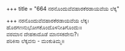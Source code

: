 +++
title = "664 ನರನೊಂದುವೆವಹಾರಕೆರಡಾಯವೆಯ ಲೆಕ್ಕ"

+++
ನರನೊಂದುವೆವಹಾರಕೆರಡಾಯವೆಯ ಲೆಕ್ಕ।  
ಹೊರಗಣನುಭೋಗಕೊಂದೊಳನೀತಿಗೊಂದು॥  
ವರಮಾನ ದೇಹಕಾದೊಡೆ ಮಾನಸಕದೇನು?।  
ಪರಿಕಿಸಾ ಲೆಕ್ಕವನು - ಮಂಕುತಿಮ್ಮ॥  
